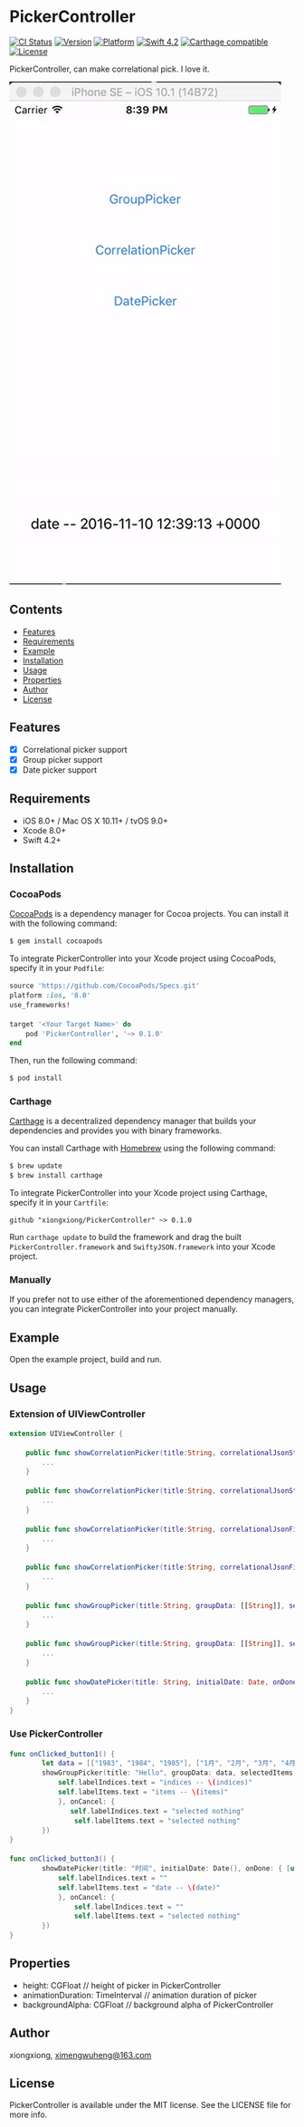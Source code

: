 # PickerController

[![CI Status](http://img.shields.io/travis/wonderbear/PickerController.svg?style=flat)](https://travis-ci.org/wonderbear/PickerController) [![Version](https://img.shields.io/cocoapods/v/PickerController.svg?style=flat)](http://cocoapods.org/pods/PickerController) [![Platform](https://img.shields.io/cocoapods/p/PickerController.svg?style=flat)](http://cocoapods.org/pods/PickerController)
[![Swift 4.2](https://img.shields.io/badge/Swift-4.2-orange.svg?style=flat)](https://developer.apple.com/swift/) [![Carthage compatible](https://img.shields.io/badge/Carthage-compatible-4BC51D.svg?style=flat)](https://github.com/Carthage/Carthage) [![License](https://img.shields.io/cocoapods/l/PickerController.svg?style=flat)](http://cocoapods.org/pods/PickerController)

PickerController, can make correlational pick. I love it.

![PickerController](/ScreenShot/PickerController.gif "PickerController")

## Contents

- [Features](#features)
- [Requirements](#requirements)
- [Example](#example)
- [Installation](#installation)
- [Usage](#usage)
- [Properties](#properties)
- [Author](#author)
- [License](#license)

## Features

- [x] Correlational picker support
- [x] Group picker support
- [x] Date picker support

## Requirements

- iOS 8.0+ / Mac OS X 10.11+ / tvOS 9.0+
- Xcode 8.0+
- Swift 4.2+

## Installation

### CocoaPods

[CocoaPods](http://cocoapods.org) is a dependency manager for Cocoa projects. You can install it with the following command:

```bash
$ gem install cocoapods
```

To integrate PickerController into your Xcode project using CocoaPods, specify it in your `Podfile`:

```ruby
source 'https://github.com/CocoaPods/Specs.git'
platform :ios, '8.0'
use_frameworks!

target '<Your Target Name>' do
    pod 'PickerController', '~> 0.1.0'
end
```

Then, run the following command:

```bash
$ pod install
```

### Carthage

[Carthage](https://github.com/Carthage/Carthage) is a decentralized dependency manager that builds your dependencies and provides you with binary frameworks.

You can install Carthage with [Homebrew](http://brew.sh/) using the following command:

```bash
$ brew update
$ brew install carthage
```

To integrate PickerController into your Xcode project using Carthage, specify it in your `Cartfile`:

```ogdl
github "xiongxiong/PickerController" ~> 0.1.0
```

Run `carthage update` to build the framework and drag the built `PickerController.framework` and `SwiftyJSON.framework` into your Xcode project.

### Manually

If you prefer not to use either of the aforementioned dependency managers, you can integrate PickerController into your project manually.

## Example

Open the example project, build and run.

## Usage

### Extension of UIViewController
```swift
extension UIViewController {

    public func showCorrelationPicker(title:String, correlationalJsonStr: String, selectedItems: [String], onDone: ClosureDone? = nil, onCancel: ClosureCancel? = nil) {
        ...
    }

    public func showCorrelationPicker(title:String, correlationalJsonStr: String, selectedIndices: [Int], onDone: ClosureDone? = nil, onCancel: ClosureCancel? = nil) {
        ...
    }

    public func showCorrelationPicker(title:String, correlationalJsonFile: String, selectedItems: [String], onDone: ClosureDone? = nil, onCancel: ClosureCancel? = nil) {
        ...
    }

    public func showCorrelationPicker(title:String, correlationalJsonFile: String, selectedIndices: [Int], onDone: ClosureDone? = nil, onCancel: ClosureCancel? = nil) {
        ...
    }

    public func showGroupPicker(title:String, groupData: [[String]], selectedItems: [String], onDone: ClosureDone? = nil, onCancel: ClosureCancel? = nil) {
        ...
    }

    public func showGroupPicker(title:String, groupData: [[String]], selectedIndices: [Int], onDone: ClosureDone? = nil, onCancel: ClosureCancel? = nil) {
        ...
    }

    public func showDatePicker(title: String, initialDate: Date, onDone: ClosureDateDone? = nil, onCancel: ClosureCancel? = nil) {
        ...
    }
}
```

### Use PickerController

```swift
func onClicked_button1() {
        let data = [["1983", "1984", "1985"], ["1月", "2月", "3月", "4月", "5月", "6月", "7月", "8月", "9月", "10月", "11月", "12月"]]
        showGroupPicker(title: "Hello", groupData: data, selectedItems: ["1984", "6月"], onDone: { [unowned self] (indices, items) in
            self.labelIndices.text = "indices -- \(indices)"
            self.labelItems.text = "items -- \(items)"
            }, onCancel: {
               self.labelIndices.text = "selected nothing"
                self.labelItems.text = "selected nothing"
        })
}

func onClicked_button3() {
        showDatePicker(title: "时间", initialDate: Date(), onDone: { [unowned self] (date) in
            self.labelIndices.text = ""
            self.labelItems.text = "date -- \(date)"
            }, onCancel: {
                self.labelIndices.text = ""
                self.labelItems.text = "selected nothing"
        })
}
```

## Properties

- height: CGFloat // height of picker in PickerController
- animationDuration: TimeInterval // animation duration of picker
- backgroundAlpha: CGFloat // background alpha of PickerController

## Author

xiongxiong, ximengwuheng@163.com

## License

PickerController is available under the MIT license. See the LICENSE file for more info.
